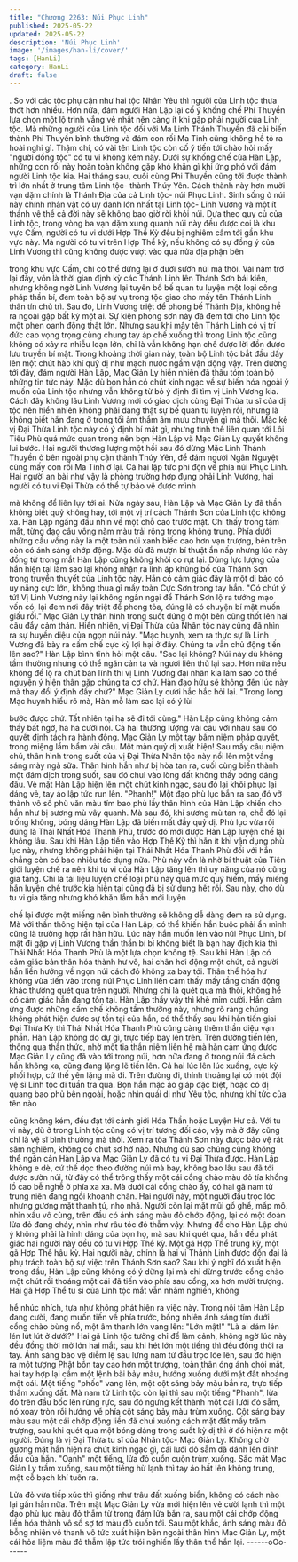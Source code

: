 ```yaml
---
title: "Chương 2263: Núi Phục Linh"
published: 2025-05-22
updated: 2025-05-22
description: 'Núi Phục Linh'
image: '/images/han-li/cover/'
tags: [HanLi]
category: HanLi
draft: false
---
```


.
So với các tộc phụ cận như hai tộc Nhân Yêu thì người của Linh
tộc thưa thớt hơn nhiều.
Hơn nữa, đám người Hàn Lập lại cố ý khống chế Phi Thuyền lựa
chọn một lộ trình vắng vẻ nhất nên càng ít khi gặp phải người của
Linh tộc.
Mà những người của Linh tộc đối với Ma Linh Thánh Thuyền đã
cải biến thành Phi Thuyền bình thường và đám con rối Ma Tinh
cũng không hề tỏ ra hoài nghi gì.
Thậm chí, có vài tên Linh tộc còn cố ý tiến tới chào hỏi mấy
"người đồng tộc" có tu vi không kém này.
Dưới sự khống chế của Hàn Lập, những con rối này hoàn toàn
không gặp khó khăn gì khi ứng phó với đám người Linh tộc kia.
Hai tháng sau, cuối cùng Phi Thuyền cũng tới được thành trì lớn
nhất ở trung tâm Linh tộc- thành Thúy Yên. Cách thành này hơn
mười vạn dặm chính là Thánh Địa của cả Linh tộc- núi Phục Linh.
Sinh sống ở núi này chính nhân vật có uy danh lớn nhất tại Linh
tộc- Linh Vương và một ít thánh vệ thề cả đời này sẽ không bao
giờ rời khỏi núi.
Dựa theo quy củ của Linh tộc, trong vòng ba vạn dặm xung quanh
núi này đều được coi là khu vực Cấm, người có tu vi dưới Hợp
Thể Kỳ đều bị nghiêm cấm tới gần khu vực này.
Mà người có tu vi trên Hợp Thể kỳ, nếu không có sự đồng ý của
Linh Vương thì cũng không được vượt vào quá nửa địa phận bên

trong khu vực Cấm, chỉ có thể dừng lại ở dưới sườn núi mà thôi.
Vài năm trở lại đây, vốn là thời gian định kỳ các Thánh Linh lên
Thánh Sơn bái kiến, nhưng không ngờ Linh Vương lại tuyên bố
bế quan tu luyện một loại công pháp thần bí, đem toàn bộ sự vụ
trong tộc giao cho mấy tên Thánh Linh thân tín chủ trì. Sau đó,
Linh Vương triệt để phong bế Thánh Địa, không hề ra ngoài gặp
bất kỳ một ai.
Sự kiện phong sơn này đã đem tới cho Linh tộc một phen oanh
động thật lớn. Nhưng sau khi mấy tên Thánh Linh có vị trí đức
cao vọng trọng cùng chung tay áp chế xuống thì trong Linh tộc
cũng không có xảy ra nhiễu loạn lớn, chỉ là vẫn không hạn chế
được lời đồn được lưu truyền bí mật.
Trong khoảng thời gian này, toàn bộ Linh tộc bắt đầu dấy lên một
chút hào khí quỷ dị như mạch nước ngầm vận động vậy.
Trên đường tới đây, đám người Hàn Lập, Mạc Giản Ly hiển nhiên
đã thâu tóm toàn bộ những tin tức này. Mặc dù bọn hắn có chút
kinh ngạc về sự biến hóa ngoài ý muốn của Linh tộc nhưng vẫn
không từ bỏ ý định đi tìm vị Linh Vương kia.
Cách đây không lâu Linh Vương mới có giao dịch cùng Đại Thừa
tu sĩ của dị tộc nên hiển nhiên không phải đang thật sự bế quan tu
luyện rồi, nhưng là không biết hắn đang ở trong tối âm thầm âm
mưu chuyện gì mà thôi.
Mặc kệ vị Đại Thừa Linh tộc này có ý định bí mật gì, nhưng tình
thế liên quan tới Lôi Tiêu Phù quá mức quan trọng nên bọn Hàn
Lập và Mạc Giản Ly quyết không lui bước.
Hai người thương lượng một hồi sau đó dừng Mặc Linh Thánh
Thuyền ở bên ngoài phụ cận thành Thúy Yên, để đám người
Ngân Nguyệt cùng mấy con rối Ma Tinh ở lại.
Cả hai lập tức phi độn về phía núi Phục Linh.
Hai người an bài như vậy là phòng trường hợp đụng phải Linh
Vương, hai người có tu vi Đại Thừa có thể tự bảo vệ được mình

mà không để liên lụy tới ai.
Nửa ngày sau, Hàn Lập và Mạc Giản Ly đã thần không biết quỷ
không hay, tới một vị trí cách Thánh Sơn của Linh tộc không xa.
Hàn Lập ngẩng đầu nhìn về một chỗ cao trước mặt.
Chỉ thấy trong tầm mắt, từng đạo cầu vồng năm màu trải rộng
trong không trung. Phía dưới những cầu vồng này là một toàn núi
xanh biếc cao hơn vạn trượng, bên trên còn có ánh sáng chớp
động.
Mặc dù đã mượn bí thuật ẩn nấp nhưng lúc này đồng tử trong
mắt Hàn Lập cũng không khỏi co rụt lại.
Dùng lực lượng của hắn hiện tại làm sao lại không nhận ra linh áp
khủng bố của Thánh Sơn trong truyền thuyết của Linh tộc này.
Hắn có cảm giác đây là một dị bảo có uy năng cực lớn, không
thua gì mấy toàn Cực Sơn trong tay hắn.
"Có chút ý tứ! Vị Linh Vương này lại không ngần ngại để Thánh
Sơn lộ ra tướng mạo vốn có, lại đem nơi đây triệt để phong tỏa,
đúng là có chuyện bí mật muốn giấu rồi." Mạc Giản Ly thân hình
trong suốt đứng ở một bên cũng thốt lên hai câu đầy cảm thán.
Hiển nhiên, vị Đại Thừa của Nhân tộc này cũng đã nhìn ra sự
huyền diệu của ngọn núi này.
"Mạc huynh, xem ra thực sự là Linh Vương đã bày ra cấm chế
cực kỳ lợi hại ở đây. Chúng ta vẫn chủ động tiến lên sao?" Hàn
Lập bình tĩnh hỏi một câu.
"Sao lại không? Núi này dù không tầm thường nhưng có thể ngăn
cản ta và ngươi liên thủ lại sao. Hơn nữa nếu không để lộ ra chút
bản lĩnh thì vị Linh Vương đại nhân kia làm sao có thể nguyện ý
hiện thân gặp chúng ta cơ chứ. Hàn đạo hữu sẽ không đến lúc
này mà thay đổi ý định đấy chứ?" Mạc Giản Ly cười hắc hắc hỏi
lại.
"Trong lòng Mạc huynh hiểu rõ mà, Hàn mỗ làm sao lại có ý lùi

bước được chứ. Tất nhiên tại hạ sẽ đi tới cùng." Hàn Lập cũng
không cảm thấy bất ngờ, ha ha cười nói.
Cả hai thương lượng vài câu với nhau sau đó quyết định tách ra
hành động.
Mạc Giản Ly một tay bấm niệm pháp quyết, trong miệng lẩm bẩm
vài câu.
Một màn quỷ dị xuất hiện! Sau mấy câu niệm chú, thân hình trong
suốt của vị Đại Thừa Nhân tộc này nổi lên một vầng sáng mày
ngà sữa.
Thân hình hắn như bị hòa tan ra, cuối cùng biến thành một đám
dịch trong suốt, sau đó chui vào lòng đất không thấy bóng dáng
đâu.
Vẻ mặt Hàn Lập hiện lên một chút kinh ngạc, sau đó lại khôi phục
lại dáng vẻ, tay áo lập tức run lên.
"Phanh!" Một đạo phù lục bắn ra sao đó vỡ thành vô số phù văn
màu tím bao phủ lấy thân hình của Hàn Lập khiến cho hắn như bị
sương mù vây quanh.
Mà sau đó, khi sương mù tan ra, chỗ đó lại trống không, bóng
dáng Hàn Lập đã biến mất đầy quỷ dị.
Phù lục vừa rồi đúng là Thái Nhất Hóa Thanh Phù, trước đó mới
được Hàn Lập luyện chế lại không lâu.
Sau khi Hàn Lập tiến vào Hợp Thể Kỳ thì hắn ít khi vận dụng phù
lục này, nhưng không phải hiện tại Thái Nhất Hóa Thanh Phù đối
với hắn chẳng còn có bao nhiêu tác dụng nữa.
Phù này vốn là nhờ bí thuật của Tiên giới luyện chế ra nên khi tu
vi của Hàn Lập tăng lên thì uy năng của nó cũng gia tăng. Chỉ là
tài liệu luyện chế loại phù này quá mức quý hiếm, mấy miếng hắn
luyện chế trước kia hiện tại cũng đã bị sử dụng hết rồi.
Sau này, cho dù tu vi gia tăng nhưng khó khăn lắm hắn mới luyện

chế lại được một miếng nên bình thường sẽ không dễ dàng đem
ra sử dụng.
Mà với thần thông hiện tại của Hàn Lập, có thể khiến hắn buộc
phải ẩn mình cũng là trường hợp rất hãn hữu.
Lúc này hắn muốn lẻn vào núi Phục Linh, bí mật đi gặp vị Linh
Vương thần thần bí bí không biết là bạn hay địch kia thì Thái Nhất
Hóa Thanh Phù là một lựa chọn không tệ.
Sau khi Hàn Lập có cảm giác bản thân hóa thành hư vô, hai chân
hơi động một chút, cả người hắn liền hướng về ngọn núi cách đó
không xa bay tới.
Thân thể hóa hư không vừa tiến vào trong núi Phục Linh liền cảm
thấy mấy tầng chấn động khác thường quét qua trên người.
Nhưng chỉ là quét qua mà thôi, không hề có cảm giác hắn đang
tồn tại.
Hàn Lập thấy vậy thì khẽ mỉm cười.
Hắn cảm ứng được những cấm chế không tầm thường này,
nhưng rõ ràng chúng không phát hiện được sự tồn tại của hắn, có
thể thấy sau khi hắn tiến giai Đại Thừa Kỳ thì Thái Nhất Hóa
Thanh Phù cũng càng thêm thần diệu vạn phần.
Hàn Lập không do dự gì, trực tiếp bay lên trên.
Trên đường tiến lên, thông qua thần thức, nhờ một tia thần niệm
liên hệ mà hắn cảm ứng được Mạc Giản Ly cũng đã vào tới trong
núi, hơn nữa đang ở trong núi đá cách hắn không xa, cũng đang
lặng lẽ tiến lên.
Cả hai lúc lên lúc xuống, cực kỳ phối hợp, cứ thế yên lặng mà đi.
Trên đường đi, thỉnh thoảng lại có một đội vệ sĩ Linh tộc đi tuần
tra qua.
Bọn hắn mặc áo giáp đặc biệt, hoặc có dị quang bao phủ bên
ngoài, hoặc nhìn quái dị như Yêu tộc, nhưng khí tức của tên nào

cũng không kém, đều đạt tới cảnh giới Hóa Thần hoặc Luyện Hư
cả.
Với tu vi này, dù ở trong Linh tộc cũng có vị trí tương đối cáo, vậy
mà ở đây cũng chỉ là vệ sĩ bình thường mà thôi.
Xem ra tòa Thánh Sơn này được bảo vệ rát sâm nghiêm, không
có chút sơ hở nào.
Nhưng dù sao chúng cũng không thể ngăn cản Hàn Lập và Mạc
Giản Ly đã có tu vi Đại Thừa được.
Hàn Lập không e dè, cứ thế dọc theo đường núi mà bay, không
bao lâu sau đã tới được sườn núi, từ đây có thể trông thấy một
cái cổng chào màu đỏ tía khổng lồ cao bễ nghễ ở phía xa xa.
Mà dưới cái cổng chào ấy, có hai gã nam tử trung niên đang ngồi
khoanh chân.
Hai người này, một người đầu trọc lóc nhưng gương mặt thanh
tú, nho nhã.
Người còn lại mặt mũi gồ ghề, mấp mô, nhìn xấu vô cùng, trên
đầu có ánh sáng màu đỏ chớp động, lại có một đoàn lửa đỏ đang
cháy, nhìn như râu tóc đỏ thẫm vậy.
Nhưng để cho Hàn Lập chú ý không phải là hình dáng của bọn
họ, mà sau khi quét qua, hắn đều phát giác hai người này đều có
tu vi Hợp Thể kỳ.
Một gã Hợp Thể trung kỳ, một gã Hợp Thể hậu kỳ.
Hai người này, chính là hai vị Thánh Linh được đồn đại là phụ
trách toàn bộ sự việc trên Thánh Sơn sao?
Sau khi ý nghĩ đó xuất hiện trong đầu, Hàn Lập cũng không có ý
dừng lại mà chỉ dừng trước cổng chào một chút rồi thoáng một
cái đã tiến vào phía sau cổng, xa hơn mười trượng.
Hai gã Hợp Thể tu sĩ của Linh tộc mắt vẫn nhắm nghiền, không

hề nhúc nhích, tựa như không phát hiện ra việc này.
Trong nội tâm Hàn Lập đang cười, đang muốn tiến về phía trước,
bống nhiên ánh sáng tím dưới cổng chào bùng nổ, một âm thanh
lớn vang lên:
"Lớn mật!"
"Là ai dám lén lén lút lút ở dưới?"
Hai gã Linh tộc tưởng chỉ để làm cảnh, không ngờ lúc này đều
đồng thời mở lớn hai mắt, sau khi hét lớn một tiếng thì đều đồng
thời ra tay.
Ánh sáng bảo vệ diễm lệ sau lưng nam tử đầu trọc lóe lên, sau đó
hiện ra một tượng Phật bốn tay cao hơn một trượng, toàn thân
óng ánh chói mắt, hai tay hợp lại cầm một lệnh bài bảy màu,
hướng xuống dưới mặt đất nhoáng một cái.
Một tiếng "phốc" vang lên, một cột sáng bảy màu bắn ra, trực tiếp
thấm xuống đất.
Mà nam tử Linh tộc còn lại thì sau một tiếng "Phanh", lửa đỏ trên
đầu bốc lên rừng rực, sau đó ngưng kết thành một cái lưới đỏ
sẫm, nó xoay tròn rồi hướng về phía cột sáng bảy màu trùm
xuống.
Cột sáng bảy màu sau một cái chớp động liền đã chui xuống cách
mặt đất mấy trăm trượng, sau khi quét qua một bóng dáng trong
suốt kỳ dị thì ở đó hiện ra một người.
Đúng là vị Đại Thừa tu sĩ của Nhân tộc- Mạc Giản Ly.
Không chờ gương mặt hắn hiện ra chút kinh ngạc gì, cái lưới đỏ
sẫm đã đánh lên đỉnh đầu của hắn. "Oanh" một tiếng, lửa đỏ cuồn
cuộn trùm xuống.
Sắc mặt Mạc Giản Ly trầm xuống, sau một tiếng hừ lạnh thì tay
áo hất lên không trung, một cỗ bạch khí tuôn ra.

Lửa đỏ vừa tiếp xúc thì giống như trâu đất xuống biển, không có
cách nào lại gần hắn nữa.
Trên mặt Mạc Giản Ly vừa mới hiện lên vẻ cười lạnh thì một đạo
phù lục màu đỏ thẫm từ trong đám lửa bắn ra, sau một cái chớp
động liền hóa thành vô số sợ tơ màu đỏ cuốn tới.
Sau một khắc, ánh sáng màu đỏ bỗng nhiên vô thanh vô tức xuất
hiện bên ngoài thân hình Mạc Giản Ly, một cái hỏa liệm màu đỏ
thẫm lập tức trói nghiến lấy thân thể hắn lại.
------oOo------
